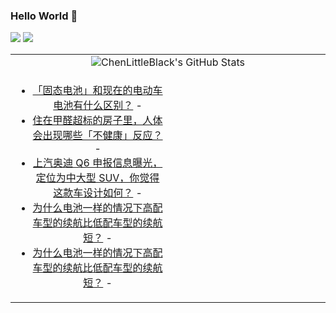 ### Hello World 👋

[![](https://img.shields.io/badge/@ChenLittleBlack-1a6c81?style=flat&logo=java&logoColor=1a6c81&label=Java&colorA=ffffff)](https://www.java.com/)
[![](https://img.shields.io/badge/@ChenLittleBlack-41b883?style=flat&logo=vuedotjs&logoColor=41b883&label=Vue&colorA=ffffff)](https://cn.vuejs.org/)

<table>
<tr>
<td colspan="2" style="text-align: center;">
<img alt="ChenLittleBlack's GitHub Stats" src="https://github-readme-stats.vercel.app/api?username=ChenLittleBlack&show_icons=true&icon_color=CE1D2D&text_color=718096&bg_color=ffffff&hide_title=true" />
</td>
</tr>
<tr>
<td align="center" valign="middle">

<!-- START_SECTION:blog -->
* <a href='http://www.zhihu.com/question/520427982/answer/2390555151?utm_campaign=rss&utm_medium=rss&utm_source=rss&utm_content=title' target='_blank'>「固态电池」和现在的电动车电池有什么区别？</a> - 
* <a href='http://www.zhihu.com/question/519982036/answer/2390354958?utm_campaign=rss&utm_medium=rss&utm_source=rss&utm_content=title' target='_blank'>住在甲醛超标的房子里，人体会出现哪些「不健康」反应？</a> - 
* <a href='http://www.zhihu.com/question/521917325/answer/2389126108?utm_campaign=rss&utm_medium=rss&utm_source=rss&utm_content=title' target='_blank'>上汽奥迪 Q6 申报信息曝光，定位为中大型 SUV，你觉得这款车设计如何？</a> - 
* <a href='http://www.zhihu.com/question/520434238/answer/2390317633?utm_campaign=rss&utm_medium=rss&utm_source=rss&utm_content=title' target='_blank'>为什么电池一样的情况下高配车型的续航比低配车型的续航短？</a> - 
* <a href='http://www.zhihu.com/question/520434238/answer/2388031548?utm_campaign=rss&utm_medium=rss&utm_source=rss&utm_content=title' target='_blank'>为什么电池一样的情况下高配车型的续航比低配车型的续航短？</a> - 
<!-- END_SECTION:blog -->

</td>
<td valign="middle" width="50%">

<!-- START_SECTION:douban -->

<!-- END_SECTION:douban -->

</td>
</tr>
</table>
